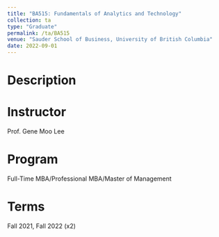 ```yaml
---
title: "BA515: Fundamentals of Analytics and Technology"
collection: ta
type: "Graduate"
permalink: /ta/BA515
venue: "Sauder School of Business, University of British Columbia"
date: 2022-09-01
---
```


Description
======


Instructor
======
Prof. Gene Moo Lee

Program
======
Full-Time MBA/Professional MBA/Master of Management

Terms
======
Fall 2021, Fall 2022 (x2)
